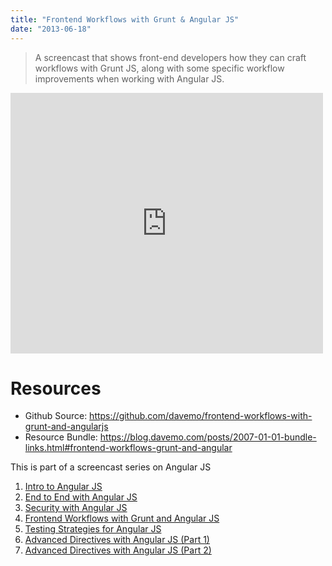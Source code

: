 ```yaml
---
title: "Frontend Workflows with Grunt & Angular JS"
date: "2013-06-18"
---
```


> A screencast that shows front-end developers how they can craft workflows with Grunt JS, along with some specific workflow improvements when working with Angular JS.

<iframe src="https://www.youtube.com/embed/fSAgFxjFSqY?wmode=transparent" allowfullscreen frameborder="0" height="417" width="500"></iframe>

# Resources

- Github Source: https://github.com/davemo/frontend-workflows-with-grunt-and-angularjs
- Resource Bundle: https://blog.davemo.com/posts/2007-01-01-bundle-links.html#frontend-workflows-grunt-and-angular

This is part of a screencast series on Angular JS

1. [Intro to Angular JS](http://www.youtube.com/watch?v=8ILQOFAgaXE)
1. [End to End with Angular JS](http://www.youtube.com/watch?v=hqAyiqUs93c)
1. [Security with Angular JS](http://www.youtube.com/watch?v=18ifoT-Id54)
1. [Frontend Workflows with Grunt and Angular JS](http://www.youtube.com/watch?v=fSAgFxjFSqY)
1. [Testing Strategies for Angular JS](https://www.youtube.com/watch?v=UYVcY9EJcRs)
1. [Advanced Directives with Angular JS (Part 1)](https://www.youtube.com/watch?v=Ty8XcASK9js)
1. [Advanced Directives with Angular JS (Part 2)](https://www.youtube.com/watch?v=4zG8SfucUzg)

